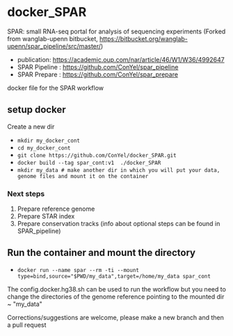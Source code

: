 # docker_SPAR
SPAR: small RNA-seq portal for analysis of sequencing experiments
(Forked from wanglab-upenn bitbucket, https://bitbucket.org/wanglab-upenn/spar_pipeline/src/master/)
* publication: https://academic.oup.com/nar/article/46/W1/W36/4992647
* SPAR Pipeline : https://github.com/ConYel/spar_pipeline 
* SPAR Prepare : https://github.com/ConYel/spar_prepare

docker file for the SPAR workflow

## setup docker
Create a new dir 
* `mkdir my_docker_cont`
* `cd my_docker_cont`
* `git clone https://github.com/ConYel/docker_SPAR.git`
* `docker build --tag spar_cont:v1  ./docker_SPAR`
* `mkdir my_data # make another dir in which you will put your data, genome files and mount it on the container`

### Next steps
  1. Prepare reference genome
  2. Prepare STAR index
  3. Prepare conservation tracks
(info about optional steps can be found in SPAR_pipeline)
## Run the container and mount the directory 
* `docker run --name spar --rm -ti --mount type=bind,source="$PWD/my_data",target=/home/my_data spar_cont`

The config.docker.hg38.sh can be used to run the workflow but you need to 
change the directories of the genome reference pointing to the mounted dir ~ "my_data"



Corrections/suggestions are welcome, please make a new branch and then a pull request
